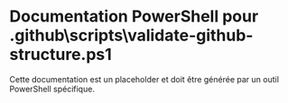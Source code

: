 # Documentation PowerShell pour .github\scripts\validate-github-structure.ps1

Cette documentation est un placeholder et doit être générée par un outil PowerShell spécifique.
